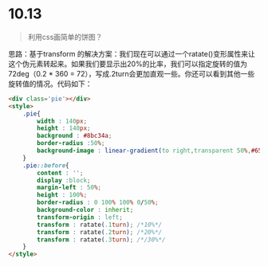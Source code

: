 # 10.13

> 利用css画简单的饼图？

思路：基于transform 的解决方案：我们现在可以通过一个ratate()变形属性来让这个伪元素转起来。如果我们要显示出20%的比率，我们可以指定旋转的值为72deg（0.2 * 360 = 72），写成.2turn会更加直观一些。你还可以看到其他一些旋转值的情况。代码如下：

```html
<div class='pie'></div>
<style>
    .pie{
        width : 140px;
        height : 140px;
        background : #8bc34a;
        border-radius :50%;
        background-image : linear-gradient(to right,transparent 50%,#655 0);
    }
    .pie::before{
        content : '';
        display :block;
        margin-left : 50%;
        height : 100%;
        border-radius : 0 100% 100% 0/50%;
        background-color : inherit;
        transform-origin : left;
        transform : ratate(.1turn); /*10%*/
        transform : ratate(.2turn); /*20%*/
        transform : ratate(.3turn); /*/30%*/
    }
</style>
```

